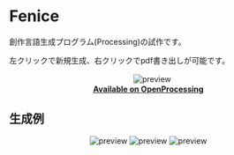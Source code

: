 # Fenice
創作言語生成プログラム(Processing)の試作です。

左クリックで新規生成、右クリックでpdf書き出しが可能です。

<div align="center">
　<img src="../images/preview-1.png" title="preview">
  <br>                                                  
  <strong>                        
    <a href="https://www.openprocessing.org/sketch/744672">Available on OpenProcessing</a>
  </strong> 
  
</div>

## 生成例
<div align="center">
  <img src="../images/preview-2.png" title="preview"> <img src="../images/preview-3.png" title="preview"> <img src="../images/preview-4.png" title="preview">
</div>
